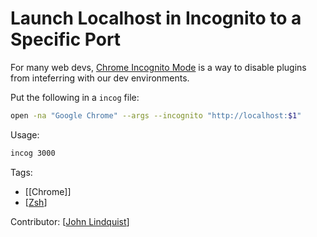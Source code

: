 # Launch Localhost in Incognito to a Specific Port

For many web devs, [Chrome Incognito Mode](https://support.google.com/chrome/answer/95464?co=GENIE.Platform%3DDesktop&hl=en) is a way to disable plugins from inteferring with our dev environments.

Put the following in a `incog` file:

```bash
open -na "Google Chrome" --args --incognito "http://localhost:$1"
```

Usage:

```bash
incog 3000
```

Tags:

- [[Chrome]]
- [[Zsh]]

Contributor: [[John Lindquist]]

[//begin]: # "Autogenerated link references for markdown compatibility"
[Zsh]: zsh "Zsh"
[John Lindquist]: john-lindquist "John Lindquist"
[//end]: # "Autogenerated link references"